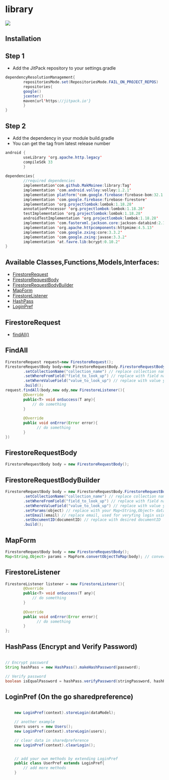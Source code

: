 # library

[![](https://jitpack.io/v/MakMoinee/library.svg)](https://jitpack.io/#MakMoinee/library)

## Installation

## Step 1

- Add the JitPack repository to your settings.gradle

```java
dependencyResolutionManagement{
        repositoriesMode.set(RepositoriesMode.FAIL_ON_PROJECT_REPOS)
        repositories{
        google()
        jcenter()
        maven{url'https://jitpack.io'}
        }
}
```

## Step 2

- Add the dependency in your module build.gradle
- You can get the tag from latest release number

```java
android {
        useLibrary 'org.apache.http.legacy'
        compileSdk 33
        }
        
dependencies{
        //required dependencies
        implementation'com.github.MakMoinee:library:Tag'
        implementation 'com.android.volley:volley:1.2.1'
        implementation platform('com.google.firebase:firebase-bom:32.1.0')
        implementation 'com.google.firebase:firebase-firestore'
        implementation 'org.projectlombok:lombok:1.18.28'
        annotationProcessor 'org.projectlombok:lombok:1.18.28'
        testImplementation 'org.projectlombok:lombok:1.18.28'
        androidTestImplementation 'org.projectlombok:lombok:1.18.28'
        implementation 'com.fasterxml.jackson.core:jackson-databind:2.11.1'
        implementation 'org.apache.httpcomponents:httpmime:4.5.13'
        implementation 'com.google.zxing:core:3.3.2'
        implementation 'com.google.zxing:javase:3.3.2'
        implementation 'at.favre.lib:bcrypt:0.10.2'
}
```


## Available Classes,Functions,Models,Interfaces:

- [FirestoreRequest](https://github.com/MakMoinee/library/#FirestoreRequest)
- [FirestoreRequestBody](/#FirestoreRequestBody)
- [FirestoreRequestBodyBuilder](/#FirestoreRequestBodyBuilder)
- [MapForm](/#MapForm)
- [FirestoreListener](/#FirestoreListener)
- [HashPass](/#hashpass-encrypt-and-verify-password)
- [LoginPref](/#loginpref-on-the-go-sharedpreference)

## FirestoreRequest
- [findAll()](/#FindAll)


## FindAll
```java
FirestoreRequest request=new FirestoreRequest();
FirestoreRequestBody body=new FirestoreRequestBody.FirestoreRequestBody()
        .setCollectionName("collection_name") // replace collection name
        .setWhereFromField("field_to_look_up") // replace with field name you're looking up
        .setWhereValueField("value_to_look_up") // replace with value you're looking up
        .build();
request.findAll(body,new ody,new FirestoreListener(){
        @Override
        public<T> void onSuccess(T any){
            // do something
        }
        
        @Override
        public void onError(Error error){
              // do something
        }
})
```

## FirestoreRequestBody
```java
FirestoreRequestBody body = new FirestoreRequestBody();
```

## FirestoreRequestBodyBuilder
```java
FirestoreRequestBody body = new FirestoreRequestBody.FirestoreRequestBodyBuilder()
        .setCollectionName("collection_name") // replace collection name
        .setWhereFromField("field_to_look_up") // replace with field name you're looking up
        .setWhereValueField("value_to_look_up") // replace with value you're looking up
        .setParams(object) // replace with your Map<String,Object> data;
        .setEmail(email) // replace email, used for veryfing login using email
        .setDocumentID(documentID) // replace with desired documentID
        .build();
```
## MapForm
```java
FirestoreRequestBody body = new FirestoreRequestBody();
Map<String,Object> params = MapForm.convertObjectToMap(body); // convert data model to Map<String,Object>
```

## FirestoreListener
```java
FirestoreListener listener = new FirestoreListener(){
        @Override
        public<T> void onSuccess(T any){
            // do something
        }
        
        @Override
        public void onError(Error error){
              // do something
        }
};
```

## HashPass (Encrypt and Verify Password)
```java

// Encrypt password
String hashPass = new HashPass().makeHashPassword(password);

// Verify password 
boolean isEqualPassword = hashPass.verifyPassword(stringPassword, hashPassword);

```

## LoginPref (On the go sharedpreference)
```java

    new LoginPref(context).storeLogin(dataModel);

    // another example
    Users users = new Users();
    new LoginPref(context).storeLogin(users);

    // clear data in sharedpreference
    new LoginPref(context).clearLogin();


    // add your own methods by extending LoginPref
    public class UserPref extends LoginPref{
        // add more methods
    }

```


